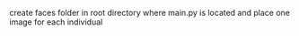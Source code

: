 create faces folder in root directory where main.py is located and place one image for each individual
